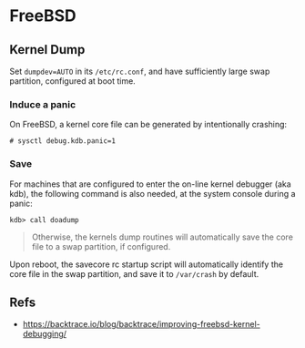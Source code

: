 # FreeBSD

## Kernel Dump

Set `dumpdev=AUTO` in its `/etc/rc.conf`, and have sufficiently large swap partition, configured at boot time.

### Induce a panic

On FreeBSD, a kernel core file can be generated by intentionally crashing:
```
# sysctl debug.kdb.panic=1
```

### Save

For machines that are configured to enter the on-line kernel debugger (aka kdb), the following command is also needed, at the system console during
a panic:

```
kdb> call doadump
```
> Otherwise, the kernels dump routines will automatically save the core file to a swap partition, if configured.

Upon reboot, the savecore rc startup script will automatically identify the core file in the swap partition, and save it to `/var/crash` by default.

## Refs

* https://backtrace.io/blog/backtrace/improving-freebsd-kernel-debugging/
